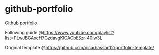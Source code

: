 # github-portfolio
Github portfolio

Following guide
@https://www.youtube.com/playlist?list=PLwJBGAxcH7GzdavgKlCACbESzr-40lw3L

Original template
@https://github.com/nisarhassan12/portfolio-template/